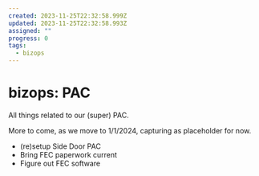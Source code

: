 ```yaml
---
created: 2023-11-25T22:32:58.999Z
updated: 2023-11-25T22:32:58.993Z
assigned: ""
progress: 0
tags:
  - bizops
---
```


# bizops: PAC

All things related to our (super) PAC. 

More to come, as we move to 1/1/2024, capturing as placeholder for now. 


* (re)setup Side Door PAC
* Bring FEC paperwork current
* Figure out FEC software

